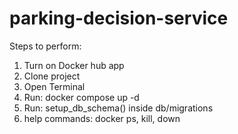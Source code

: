 # parking-decision-service

Steps to perform:

1. Turn on Docker hub app
2. Clone project
3. Open Terminal
4. Run: docker compose up -d
5. Run: setup_db_schema() inside db/migrations
6. help commands: docker ps, kill, down